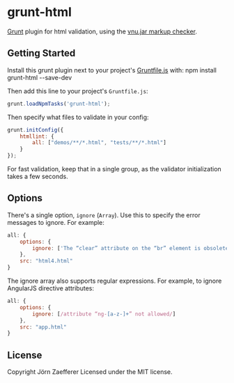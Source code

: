 # grunt-html

[Grunt][grunt] plugin for html validation, using the [vnu.jar markup checker][vnujar].

## Getting Started
Install this grunt plugin next to your project's [Gruntfile.js][getting_started] with:
	npm install grunt-html --save-dev

Then add this line to your project's `Gruntfile.js`:

```js
grunt.loadNpmTasks('grunt-html');
```

Then specify what files to validate in your config:

```js
grunt.initConfig({
	htmllint: {
		all: ["demos/**/*.html", "tests/**/*.html"]
	}
});
```

For fast validation, keep that in a single group, as the validator initialization takes a few seconds.

## Options

There's a single option, `ignore` (`Array`). Use this to specify the error messages to ignore. For example:

```js
all: {
	options: {
		ignore: ['The “clear” attribute on the “br” element is obsolete. Use CSS instead.']
	},
	src: "html4.html"
}
```

The ignore array also supports regular expressions. For example, to ignore AngularJS directive attributes:

```js
all: {
	options: {
		ignore: [/attribute “ng-[a-z-]+” not allowed/]
	},
	src: "app.html"
}
```

[grunt]: http://gruntjs.com/
[getting_started]: http://gruntjs.com/getting-started
[vnujar]: https://validator.github.io/

## License
Copyright Jörn Zaefferer
Licensed under the MIT license.
